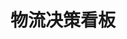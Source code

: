 ---
layout: article
title: 物流决策看板
description: 
  - 该看板全面展示了仓储物流中最关键的数据：您可以了解到多种关键绩效指标（KPI），例如发货准时度、客户投诉率、货物总重或单位时间货物吞吐量。简洁的设计能帮助您轻松找出客户投诉的原因，并针对性地解决问题。
lang: cn
weight: 2500
isDraft: false
ref: Strategic-Logistics-Board
category:
  - Recommended
  - Logistics
  - Warehouse
  - KPI
image: Strategic-Logistics-Board_CN.png
image_thumbnail: Strategic-Logistics-Board_CN_thumbnail.png
download: Strategic-Logistics-Board_CN.pbmx
overview_description:
overview_benefits:
overview_data_sources:
---